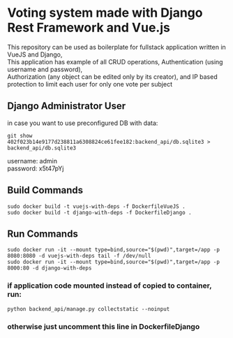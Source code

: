 # Voting system made with Django Rest Framework and Vue.js

This repository can be used as boilerplate for fullstack application written in VueJS and Django,  
This application has example of all CRUD operations, Authentication (using username and password),  
Authorization (any object can be edited only by its creator), and IP based protection to limit each user for only one vote per subject

## Django Administrator User
in case you want to use preconfigured DB with data:  
```
git show 402f023b14e9177d238811a6308824ce61fee182:backend_api/db.sqlite3 > backend_api/db.sqlite3
```
username: admin  
password: x5t47pYj

## Build Commands
```
sudo docker build -t vuejs-with-deps -f DockerfileVueJS .
sudo docker build -t django-with-deps -f DockerfileDjango .
```
## Run Commands
```
sudo docker run -it --mount type=bind,source="$(pwd)",target=/app -p 8080:8080 -d vuejs-with-deps tail -f /dev/null
sudo docker run -it --mount type=bind,source="$(pwd)",target=/app -p 8000:80 -d django-with-deps
```
### if application code mounted instead of copied to container, run:
```
python backend_api/manage.py collectstatic --noinput
```
### otherwise just uncomment this line in DockerfileDjango
